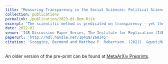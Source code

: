 ```yaml
---
title: "Measuring Transparency in the Social Sciences: Political Science and International Relations"
collection: publications
permalink: /publication/2023-01-Dem-Risk
excerpt: 'The scientific method is predicated on transparency - yet the pace at which transparent research practices are being adopted by the scientific community is slow. The replication crisis in psychology showed that published findings employing statistical inference are threatened by undetected errors, data manipulation, and data falsification. To mitigate these problems and bolster research credibility, open data and preregistration practices have gained traction in the natural and social sciences. However, the extent of their adoption in different disciplines are unknown. We introduce procedures to identify the transparency of a research field using large-scale text analysis and machine learning classifiers. Using political science and international relations as an illustrative case, we examine 93,931 articles across the top 160 political science and international relations journals between 2010 and 2021. We find that approximately 21% of all statistical inference papers have open data and 5% of all experiments are preregistered. Despite this shortfall, the example of leading journals in the field shows that change is feasible and can be effected quickly.'
date: 2022-01
venue: 'I4R Discussion Paper Series, The Institute for Replication (I4R)'
paperurl: 'http://hdl.handle.net/10419/268345'
citation: 'Scoggins, Bermond and Matthew P. Robertson. (2022). &quot;Measuring Transparency in the Social Sciences: Political Science and International Relations.&quot; <i>I4R Discussion Paper Series, The Institute for Replication (I4R)</i>.'
---
```


An older version of the pre-print can be found at [MetaArXiv Preprints](https://osf.io/preprints/metaarxiv/8h2bp/).

